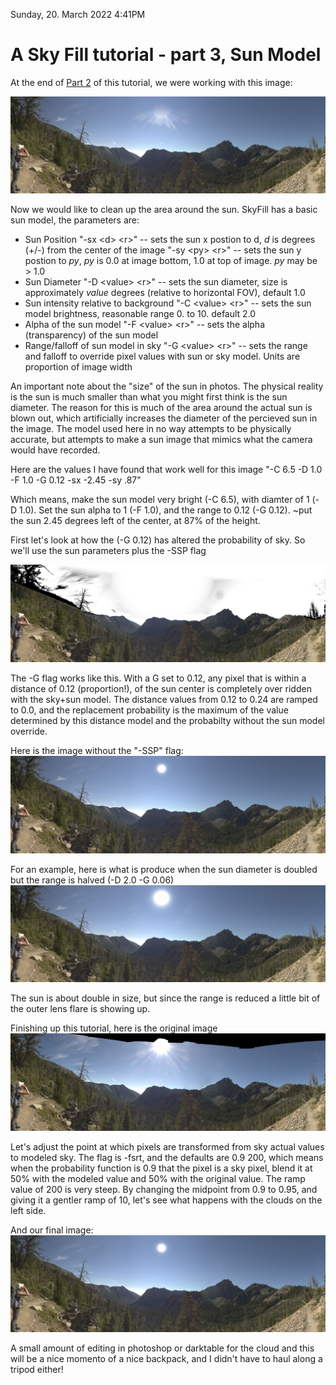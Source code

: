 Sunday, 20. March 2022 4:41PM 


# A Sky Fill tutorial - part 3, Sun Model
At the end of [Part 2](SkyFill_tutorial_fsr.md) of this tutorial, we were working with this image:

![fsr](pan02_v2sf_fsr.jpg "fsr") 

Now we would like to clean up the area around the sun.  SkyFill has a basic sun model, the parameters are:

* Sun Position
  "-sx \<d\> \<r\>"  -- sets the sun x postion to d, *d* is degrees (+/-) from the center of the image
  "-sy \<py\> \<r\>"  -- sets the sun y postion to *py*, *py* is 0.0 at image bottom, 1.0 at top of image. *py* may be > 1.0
* Sun Diameter
  "-D \<value\> \<r\>"  -- sets the sun diameter, size is approximately *value* degrees (relative to horizontal FOV), default 1.0
* Sun intensity relative to background
  "-C \<value\> \<r\>"  -- sets the sun model brightness, reasonable range 0. to 10.  default 2.0
* Alpha of the sun model
  "-F \<value\> \<r\>"  -- sets the alpha (transparency) of the sun model
* Range/falloff of sun model in sky
  "-G \<value\> \<r\>"  -- sets the range and falloff to override pixel values with sun or sky model.  Units are proportion of image width

An important note about the "size" of the sun in photos.  The physical reality is the sun is much smaller than what you might first think is the sun diameter.  The reason for this is much of the area around the actual sun is blown out, which artificially increases the diameter of the percieved sun in the image.  The model used here in no way attempts to be physically accurate, but attempts to make a sun image that mimics what the camera would have recorded.

Here are the values I have found that work well for this image
"-C 6.5 -D 1.0 -F 1.0 -G 0.12 -sx -2.45 -sy .87"

Which means, make the sun model very bright (-C 6.5), with diamter of 1 (-D 1.0).  Set the sun alpha to 1 (-F 1.0), and the range to 0.12 (-G 0.12).  ~put the sun 2.45 degrees left of the center, at 87% of the height.

First let's look at how the (-G 0.12) has altered the probability of sky.  So we'll use the sun parameters plus the -SSP flag

![sun_ssp](pan02_v2sf_sun_ssp.jpg "sun ssp") 

The -G flag works like this.  With a G set to 0.12, any pixel that is within a distance of 0.12 (proportion!), of the sun center is completely over ridden with the sky+sun model.  The distance values from 0.12 to 0.24 are ramped to 0.0, and the replacement probability is the maximum of the value determined by this distance model and the probabilty without the sun model override.

Here is the image without the "-SSP" flag:
![sun](pan02_v2sf_sun.jpg "sun")

For an example, here is what is produce when the sun diameter is doubled but the range is halved (-D 2.0 -G 0.06)
![sun2](pan02_v2sf_sun2.jpg "sun2")

The sun is about double in size, but since the range is reduced a little bit of the outer lens flare is showing up.

Finishing up this tutorial, here is the original image
![original](2021_pan02_v2.jpg "original")

Let's adjust the point at which pixels are transformed from sky actual values to modeled sky.  The flag is -fsrt, and the defaults
are 0.9 200, which means when the probability function is 0.9 that the pixel is a sky pixel, blend it at 50% with the modeled value and 50% with the original value.  The ramp value of 200 is very steep.  By changing the midpoint from 0.9 to 0.95, and giving it a gentler ramp of 10, let's see what happens with the clouds on the left side.

And our final image:
![sun3](pan02_v2sf_sun3.jpg "sun3")

A small amount of editing in photoshop or darktable for the cloud and this will be a nice momento of a nice backpack, and I didn't have to haul along a tripod either!



